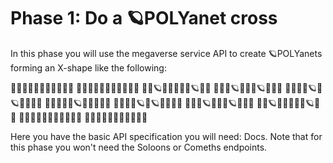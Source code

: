 # Phase 1: Do a 🪐POLYanet cross

In this phase you will use the megaverse service API to create 🪐POLYanets forming an X-shape like the following:

🌌🌌🌌🌌🌌🌌🌌🌌🌌🌌🌌
🌌🌌🌌🌌🌌🌌🌌🌌🌌🌌🌌
🌌🌌🪐🌌🌌🌌🌌🌌🪐🌌🌌
🌌🌌🌌🪐🌌🌌🌌🪐🌌🌌🌌
🌌🌌🌌🌌🪐🌌🪐🌌🌌🌌🌌
🌌🌌🌌🌌🌌🪐🌌🌌🌌🌌🌌
🌌🌌🌌🌌🪐🌌🪐🌌🌌🌌🌌
🌌🌌🌌🪐🌌🌌🌌🪐🌌🌌🌌
🌌🌌🪐🌌🌌🌌🌌🌌🪐🌌🌌
🌌🌌🌌🌌🌌🌌🌌🌌🌌🌌🌌
🌌🌌🌌🌌🌌🌌🌌🌌🌌🌌🌌

Here you have the basic API specification you will need: Docs. Note that for this phase you won't need the Soloons or Comeths endpoints.
